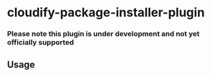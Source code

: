 cloudify-package-installer-plugin
========================

### Please note this plugin is under development and not yet officially supported

## Usage

